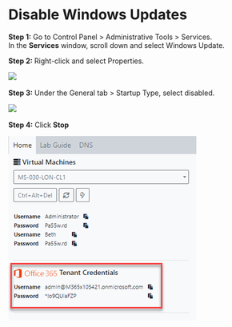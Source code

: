 # Disable Windows Updates

**Step 1:**  Go to Control Panel &gt; Administrative Tools &gt; Services.  
              In the **Services** window, scroll down and select Windows Update.  


**Step 2:**  Right-click and select Properties.

![](https://wiki.nus.edu.sg/download/attachments/195791286/select%20services.JPG?version=1&modificationDate=1562904322547&api=v2)

**Step 3:**  Under the General tab &gt; Startup Type, select disabled. 

![](https://wiki.nus.edu.sg/download/attachments/195791286/window10.JPG?version=1&modificationDate=1562903999187&api=v2)

**Step 4:**  Click **Stop**

![](../.gitbook/assets/image%20%2873%29.png)

